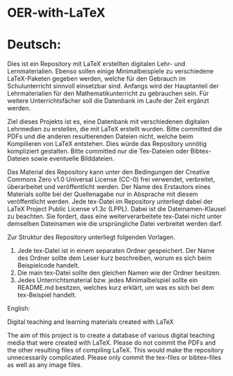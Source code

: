 # OER-with-LaTeX

# Deutsch:

Dies ist ein Repository mit LaTeX erstellten digitalen Lehr- und Lernmaterialien. Ebenso sollen einige Minimalbeispiele zu verschiedene LaTeX-Paketen gegeben werden, welche für den Gebrauch im Schulunterricht sinnvoll einsetzbar sind. Anfangs wird der Hauptanteil der Lehrmaterialien für den Mathematikunterricht zu gebrauchen sein. Für weitere Unterrichtsfächer soll die Datenbank im Laufe der Zeit ergänzt werden.

Ziel dieses Projekts ist es, eine Datenbank mit verschiedenen digitalen Lehrmedien zu erstellen, die mit LaTeX erstellt wurden.
Bitte committed die PDFs und die anderen resultierenden Dateien nicht, welche beim Kompilieren von LaTeX entstehen. Dies würde das Repository unnötig kompliziert gestalten. Bitte committed nur die Tex-Dateien oder Bibtex-Dateien sowie eventuelle Bilddateien.

Das Material des Repository kann unter den Bedingungen der Creative Commons Zero v1.0 Universal License (CC-0) frei verwendet, verbreitet, überarbeitet und veröffentlicht werden. Der Name des Erstautors eines Materials sollte bei der Quellenagabe nur in Absprache mit diesem veröffentlicht werden. Jede tex-Datei im Repository unterliegt dabei der LaTeX Project Public License v1.3c (LPPL). Dabei ist die Dateinamen-Klausel zu beachten. Sie fordert, dass eine weiterverarbeitete tex-Datei nicht unter demselben Dateinamen wie die ursprüngliche Datei verbreitet werden darf.

Zur Struktur des Repository unterliegt folgenden Vorlagen. 
1. Jede tex-Datei ist in einem separaten Ordner gespeichert. Der Name des Ordner sollte dem Leser kurz beschreiben, worum es sich beim Beispielcode handelt.
2. Die main tex-Datei sollte den gleichen Namen wie der Ordner besitzen.
3. Jedes Unterrichtsmaterial bzw. jedes Minimalbeispiel sollte ein README.md besitzen, welches kurz erklärt, um was es sich bei dem tex-Beispiel handelt.




English:

Digital teaching and learning materials created with LaTeX

The aim of this project is to create a database of various digital teaching media that were created with LaTeX.
Please do not commit the PDFs and the other resulting files of compiling LaTeX. This would make the repository unnecessarily complicated.
Please only commit the tex-files or bibtex-files as well as any image files.
